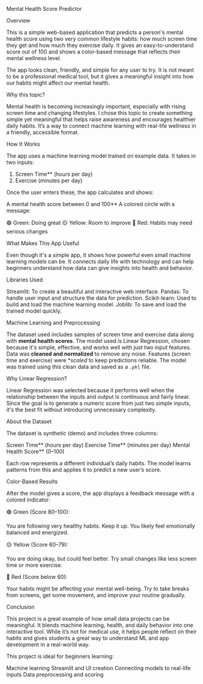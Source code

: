 Mental Health Score Predictor

Overview

This is a simple web-based application that predicts a person's mental health score using two very common lifestyle habits: how much screen time they get and how much they exercise daily. It gives an easy-to-understand score out of 100 and shows a color-based message that reflects their mental wellness level.

The app looks clean, friendly, and simple for any user to try. It is not meant to be a professional medical tool, but it gives a meaningful insight into how our habits might affect our mental health.



Why this topic?

Mental health is becoming increasingly important, especially with rising screen time and changing lifestyles. I chose this topic to create something simple yet meaningful that helps raise awareness and encourages healthier daily habits. It’s a way to connect machine learning with real-life wellness in a friendly, accessible format.



 How It Works

The app uses a machine learning model trained on example data. It takes in two inputs:

1. Screen Time** (hours per day)
2. Exercise (minutes per day)

Once the user enters these, the app calculates and shows:

A mental health score between 0 and 100**
A colored circle with a message:

   🟢 Green: Doing great
   🟡 Yellow: Room to improve
   🔴 Red: Habits may need serious changes



What Makes This App Useful

Even though it's a simple app, it shows how powerful even small machine learning models can be. It connects daily life with technology and can help beginners understand how data can give insights into health and behavior.



 Libraries Used

Streamlit: To create a beautiful and interactive web interface.
Pandas: To handle user input and structure the data for prediction.
Scikit-learn: Used to build and load the machine learning model.
Joblib: To save and load the trained model quickly.



Machine Learning and Preprocessing

The dataset used includes samples of screen time and exercise data along with **mental health scores**.
The model used is Linear Regression, chosen because it's simple, effective, and works well with just two input features.
Data was **cleaned and normalized** to remove any noise.
Features (screen time and exercise) were **scaled* to keep predictions reliable.
The model was trained using this clean data and saved as a `.pkl` file.


Why Linear Regression?

Linear Regression was selected because it performs well when the relationship between the inputs and output is continuous and fairly linear. Since the goal is to generate a numeric score from just two simple inputs, it's the best fit without introducing unnecessary complexity.



About the Dataset

The dataset is synthetic (demo) and includes three columns:

Screen Time** (hours per day)
Exercise Time** (minutes per day)
Mental Health Score** (0–100)

Each row represents a different individual’s daily habits. The model learns patterns from this and applies it to predict a new user’s score.



 Color-Based Results

After the model gives a score, the app displays a feedback message with a colored indicator:

 🟢 Green (Score 80–100):

You are following very healthy habits. Keep it up. You likely feel emotionally balanced and energized.

 🟡 Yellow (Score 60–79):

You are doing okay, but could feel better. Try small changes like less screen time or more exercise.

 🔴 Red (Score below 60):

Your habits might be affecting your mental well-being. Try to take breaks from screens, get some movement, and improve your routine gradually.



Conclusion

This project is a great example of how small data projects can be meaningful. It blends machine learning, health, and daily behavior into one interactive tool. While it’s not for medical use, it helps people reflect on their habits and gives students a great way to understand ML and app development in a real-world way.

This project is ideal for beginners learning:

Machine learning
Streamlit and UI creation
Connecting models to real-life inputs
Data preprocessing and scoring





